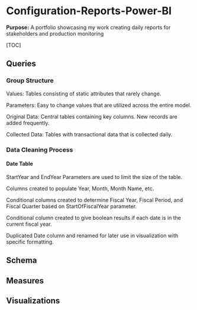 # Configuration-Reports-Power-BI

**Purpose:** A portfolio showcasing my work creating daily reports for stakeholders and production monitoring

[TOC]

## Queries

### Group Structure

Values: Tables consisting of static attributes that rarely change.

Parameters: Easy to change values that are utilized across the entire model.

Original Data: Central tables containing key columns.  New records are added frequently.

Collected Data: Tables with transactional data that is collected daily.

### Data Cleaning Process

#### Date Table
StartYear and EndYear Parameters are used to limit the size of the table.

Columns created to populate Year, Month, Month Name, etc.

Conditional columns created to determine Fiscal Year, Fiscal Period, and Fiscal Quarter based on StartOfFiscalYear parameter.

Conditional column created to give boolean results if each date is in the current fiscal year.

Duplicated Date column and renamed for later use in visualization with specific formatting.


## Schema

## Measures

## Visualizations
